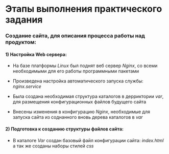 # Этапы выполнения практического задания

### Создание сайта, для описания процесса работы над продуктом:

#### 1) Настройка Web сервера:

- На базе платформы _Linux_ был поднят веб сервер _Nginx_, со всеми необходимыми для его работы программными пакетами

- Произведена настройка автоматического запуска службы: _nginx.service_ 

- Была создана необходимая структура каталогов в дерриктории _var_, для размещения конфигурационных файлов будущего сайта

- Внесены изменения в конфигурацию _Nginx_, необходимые для запуска сайта из соднанного вновь дерева каталогов в _var_


#### 2) Подготовка к созданию структуры файлов сайта:

- В каталоге _Var_ создан базовый файл конфигурации сайта: _index.html_ а так же созданы наборы стилей _css_   
 
